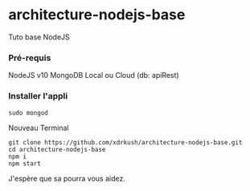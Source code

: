 # architecture-nodejs-base

Tuto base NodeJS

### Pré-requis

NodeJS v10
MongoDB Local ou Cloud (db: apiRest)

### Installer l'appli

```
sudo mongod
```
Nouveau Terminal

```
git clone https://github.com/xdrkush/architecture-nodejs-base.git
cd architecture-nodejs-base
npm i
npm start
```

J'espère que sa pourra vous aidez.
